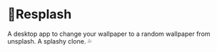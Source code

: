 # 🌊Resplash
A desktop app to change your wallpaper to a random wallpaper from unsplash. A splashy clone. 💦
